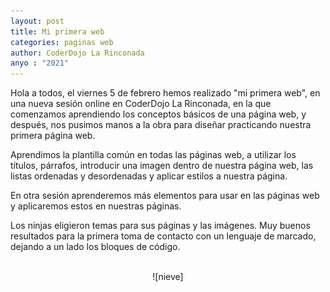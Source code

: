 ```yaml
---
layout: post
title: Mi primera web
categories: paginas web
author: CoderDojo La Rinconada
anyo : "2021"
---
```


Hola a todos, el viernes 5 de febrero hemos realizado "mi primera web", en una nueva sesión online en CoderDojo La Rinconada, en la que comenzamos aprendiendo los conceptos básicos de una página web, y después, nos pusimos manos a la obra para diseñar practicando nuestra primera página web. 

Aprendimos la plantilla común en todas las páginas web, a utilizar los títulos, párrafos, introducir una imagen dentro de nuestra página web, las listas ordenadas y desordenadas y aplicar estilos a nuestra página.

En otra sesión aprenderemos más elementos para usar en las páginas web y aplicaremos estos en nuestras páginas.

Los ninjas eligieron temas para sus páginas y las imágenes. Muy buenos resultados para la primera toma de contacto con un lenguaje de marcado, dejando a un lado los bloques de código.

<br>
<span style="display:block;text-align:center">![nieve]</span>
<br>


[nieve]:/images/pagina.png
